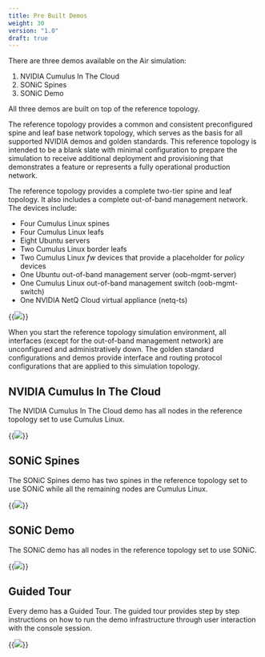 ```yaml
---
title: Pre Built Demos
weight: 30
version: "1.0"
draft: true
---
```


There are three demos available on the Air simulation:
1. NVIDIA Cumulus In The Cloud
2. SONiC Spines
3. SONiC Demo

All three demos are built on top of the reference topology.

The reference topology provides a common and consistent preconfigured spine and leaf base network topology, which serves as the basis for all supported NVIDIA demos and golden standards. This reference topology is intended to be a blank slate with minimal configuration to prepare the simulation to receive additional deployment and provisioning that demonstrates a feature or represents a fully operational production network.

The reference topology provides a complete two-tier spine and leaf topology. It also includes a complete out-of-band management network. The devices include:

- Four Cumulus Linux spines
- Four Cumulus Linux leafs
- Eight Ubuntu servers
- Two Cumulus Linux border leafs
- Two Cumulus Linux *fw* devices that provide a placeholder for *policy* devices
- One Ubuntu out-of-band management server (oob-mgmt-server)
- One Cumulus Linux out-of-band management switch (oob-mgmt-switch)
- One NVIDIA NetQ Cloud virtual appliance (netq-ts)

{{<img src="/images/guides/cldemo2-diagram.png" >}}

When you start the reference topology simulation environment, all interfaces (except for the out-of-band management network) are unconfigured and administratively down. The golden standard configurations and demos provide interface and routing protocol configurations that are applied to this simulation topology.

## NVIDIA Cumulus In The Cloud

The NVIDIA Cumulus In The Cloud demo has all nodes in the reference topology set to use Cumulus Linux.

{{<img src="/images/guides/nvidia-air/1CumulusInTheCloud.png" >}}

## SONiC Spines

The SONiC Spines demo has two spines in the reference topology set to use SONiC while all the remaining nodes are Cumulus Linux.

{{<img src="/images/guides/nvidia-air/2SonicSpines.png" >}}

## SONiC Demo

The SONiC demo has all nodes in the reference topology set to use SONiC.

{{<img src="/images/guides/nvidia-air/3SonicDemo.png" >}}

## Guided Tour

Every demo has a Guided Tour. The guided tour provides step by step instructions on how to run the demo infrastructure through user interaction with the console session.

{{<img src="/images/guides/nvidia-air/GuidedTour.png" >}}

